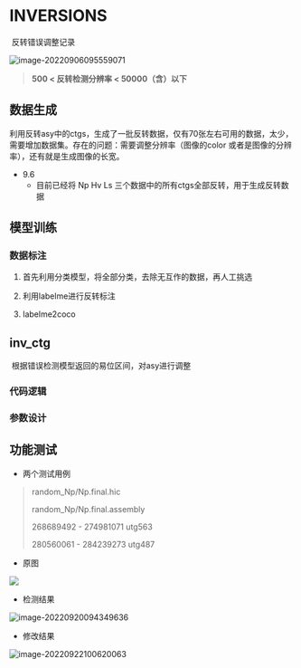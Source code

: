 # INVERSIONS

​		反转错误调整记录

![image-20220906095559071](https://swindler-typora.oss-cn-chengdu.aliyuncs.com/typora_imgs/image-20220906095559071.png)

> **500 < 反转检测分辨率 < 50000（含）以下**



## 数据生成

​		利用反转asy中的ctgs，生成了一批反转数据，仅有70张左右可用的数据，太少，需要增加数据集。存在的问题：需要调整分辨率（图像的color 或者是图像的分辨率），还有就是生成图像的长宽。



- 9.6
  - 目前已经将 Np Hv Ls 三个数据中的所有ctgs全部反转，用于生成反转数据





## 模型训练

### 数据标注

1. 首先利用分类模型，将全部分类，去除无互作的数据，再人工挑选

2. 利用labelme进行反转标注

3. labelme2coco

   

## inv_ctg

​		根据错误检测模型返回的易位区间，对asy进行调整

### 代码逻辑



### 参数设计







## 功能测试

- 两个测试用例

> random_Np/Np.final.hic
>
> random_Np/Np.final.assembly
>
> 268689492 - 274981071  utg563
>
> 280560061 - 284239273  utg487



- 原图

![](/home/jzj/buffer/image-20220920094219320.png)



- 检测结果

![image-20220920094349636](https://swindler-typora.oss-cn-chengdu.aliyuncs.com/typora_imgs/image-20220920094349636.png)



- 修改结果

![image-20220922100620063](https://swindler-typora.oss-cn-chengdu.aliyuncs.com/typora_imgs/image-20220922100620063.png)
